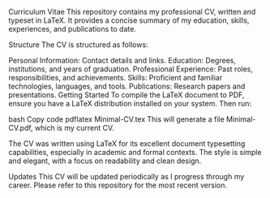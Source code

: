 Curriculum Vitae
This repository contains my professional CV, written and typeset in LaTeX. It provides a concise summary of my education, skills, experiences, and publications to date.

Structure
The CV is structured as follows:

Personal Information: Contact details and links.
Education: Degrees, institutions, and years of graduation.
Professional Experience: Past roles, responsibilities, and achievements.
Skills: Proficient and familiar technologies, languages, and tools.
Publications: Research papers and presentations.
Getting Started
To compile the LaTeX document to PDF, ensure you have a LaTeX distribution installed on your system. Then run:

bash
Copy code
pdflatex Minimal-CV.tex
This will generate a file Minimal-CV.pdf, which is my current CV.

The CV was written using LaTeX for its excellent document typesetting capabilities, especially in academic and formal contexts. The style is simple and elegant, with a focus on readability and clean design.

Updates
This CV will be updated periodically as I progress through my career. Please refer to this repository for the most recent version.

